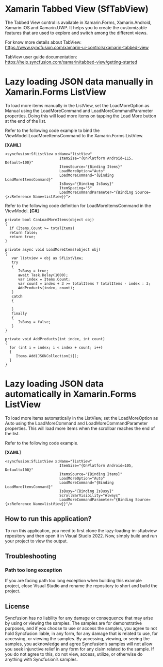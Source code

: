 # Xamarin Tabbed View (SfTabView) 

The Tabbed View control is available in Xamarin.Forms, Xamarin.Android, Xamarin.iOS and Xamarin.UWP. It helps you to create the customizable features that are used to explore and switch among the different views. 

For know more details about TabView: https://www.syncfusion.com/xamarin-ui-controls/xamarin-tabbed-view

TabView user guide documentation: https://help.syncfusion.com/xamarin/tabbed-view/getting-started

# Lazy loading JSON data manually in Xamarin.Forms ListView
To load more items manually in the ListView, set the LoadMoreOption as Manual using the LoadMoreCommand and LoadMoreCommandParameter properties. Doing this will load more items on tapping the Load More button at the end of the list.

Refer to the following code example to bind the ViewModel.LoadMoreItemsCommand to the Xamarin.Forms ListView.

**[XAML]**
```
<syncfusion:SfListView x:Name="listView"
                         ItemSize="{OnPlatform Android=115, Default=100}"
                         ItemsSource="{Binding Items}"
                         LoadMoreOption="Auto"
                         LoadMoreCommand="{Binding LoadMoreItemsCommand}"
                         IsBusy="{Binding IsBusy}"
                         ItemSpacing="5"
                         LoadMoreCommandParameter="{Binding Source={x:Reference Name=listView}}">
```
Refer to the following code definition for LoadMoreItemsCommand in the ViewModel.
**[C#]**
```
private bool CanLoadMoreItems(object obj)
{
  if (Items.Count >= totalItems)
  return false;
  return true;
}
 
private async void LoadMoreItems(object obj)
{
   var listview = obj as SfListView;
   try
   {
      IsBusy = true;
      await Task.Delay(1000);
      var index = Items.Count;
      var count = index + 3 >= totalItems ? totalItems - index : 3;
      AddProducts(index, count);
   }
   catch
   {
 
   }
   finally
   {
      IsBusy = false;
   }
}
 
private void AddProducts(int index, int count)
{
  for (int i = index; i < index + count; i++)
  {
     Items.Add(JSONCollection[i]);
  }
}

```
# Lazy loading JSON data automatically in Xamarin.Forms ListView
To load more items automatically in the ListView, set the LoadMoreOption as Auto using the LoadMoreCommand and LoadMoreCommandParameter properties. This will load more items when the scrollbar reaches the end of the list.

Refer to the following code example.

**[XAML]**

```
<syncfusion:SfListView x:Name="listView"
                         ItemSize="{OnPlatform Android=105, Default=100}"
                         ItemsSource="{Binding Items}"
                         LoadMoreOption="Auto"
                         LoadMoreCommand="{Binding LoadMoreItemsCommand}"
                         IsBusy="{Binding IsBusy}"
                         ScrollBarVisibility="Always"
                         LoadMoreCommandParameter="{Binding Source={x:Reference Name=listView}}"/>
```
## How to run this application?

To run this application, you need to first clone the lazy-loading-in-sftabview repository and then open it in Visual Studio 2022. Now, simply build and run your project to view the output.

## <a name="troubleshooting"></a>Troubleshooting ##
### Path too long exception
If you are facing path too long exception when building this example project, close Visual Studio and rename the repository to short and build the project.

## License

Syncfusion has no liability for any damage or consequence that may arise by using or viewing the samples. The samples are for demonstrative purposes, and if you choose to use or access the samples, you agree to not hold Syncfusion liable, in any form, for any damage that is related to use, for accessing, or viewing the samples. By accessing, viewing, or seeing the samples, you acknowledge and agree Syncfusion’s samples will not allow you seek injunctive relief in any form for any claim related to the sample. If you do not agree to this, do not view, access, utilize, or otherwise do anything with Syncfusion’s samples.